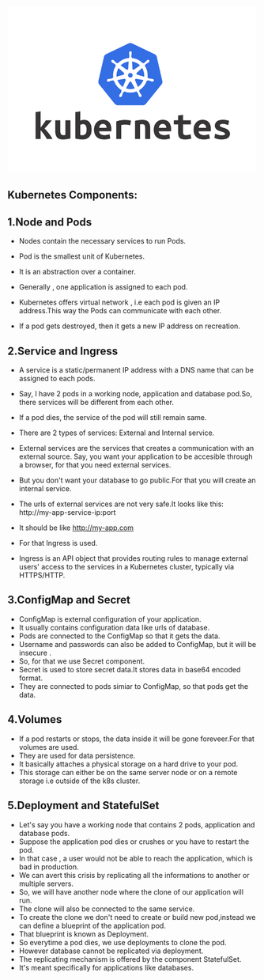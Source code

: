 
![](/Kubernetes-logo.png)


## Kubernetes Components:
## 1.Node and Pods
* Nodes contain the necessary services to run Pods. 
* Pod is the smallest unit of Kubernetes. 
* It is an abstraction over a container.
* Generally , one application is assigned to each pod.
* Kubernetes offers virtual network , i.e each pod is given an IP address.This way the Pods
  can communicate with each other.

* If a pod gets destroyed, then it gets a new IP address on recreation.
  

## 2.Service and Ingress
* A service is a static/permanent IP address with a DNS name that can be assigned to each pods.
* Say, I have 2 pods in a working node, application and database pod.So, there services will be different from 
  each other.
* If a pod dies, the service of the pod will still remain same.
* There are 2 types of services: External and Internal service.
* External services are the services that creates a communication with an external source.
  Say, you want your application to be accesible through a browser, for that you need external
  services.

* But you don't want your database to go public.For that you will create an internal service.
* The urls of external services are not very safe.It looks like this: http://my-app-service-ip:port
* It should be like http://my-app.com
* For that Ingress is used.
* Ingress is an API object that provides routing rules to manage external users' access to the services in a
  Kubernetes cluster, typically via HTTPS/HTTP.

## 3.ConfigMap and Secret
* ConfigMap is external configuration of your application.
* It usually contains configuration data like urls of database.
* Pods are connected to the ConfigMap so that it gets the data.
* Username and passwords can also be added to ConfigMap, but it will be insecure .
* So, for that we use Secret component. 
* Secret is used to store secret data.It stores data in base64 encoded format. 
* They are connected to pods simiar to ConfigMap, so that pods get the data.
## 4.Volumes
* If a pod restarts or stops, the data inside it will be gone foreveer.For that volumes are used.
* They are used for data persistence.
* It basically attaches a physical storage on a hard drive to your pod.
* This storage can either  be on the same server node or on a remote storage i.e outside
  of the k8s cluster. 
## 5.Deployment and StatefulSet
* Let's say you have a working node that contains 2 pods, application and database pods.
* Suppose the  application pod dies or crushes or you have to restart the pod.
* In that case , a user would not be able to reach the application, which is bad in production.
* We can avert this crisis by replicating all the informations to another or multiple servers.
* So, we will have another node where the clone of our application will run.
* The clone will also be connected to the same service. 
* To create the clone we don't need to create or build new pod,instead we can define a 
  blueprint of the application pod.
* That blueprint is known as Deployment.
* So everytime a pod dies, we use deployments to clone the pod.
* However database cannot be replicated via deployment.
* The replicating mechanism is offered by the component StatefulSet.
* It's meant specifically for applications like databases.
